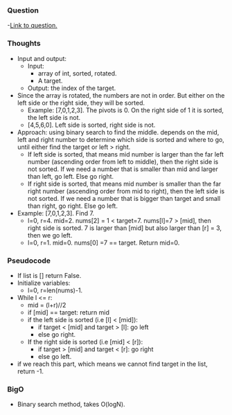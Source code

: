 ### Question
-[Link to question.](https://leetcode.com/problems/search-in-rotated-sorted-array/)

### Thoughts
- Input and output:
    - Input: 
        - array of int, sorted, rotated.
        - A target.
    - Output: the index of the target.
- Since the array is rotated, the numbers are not in order. But either on the left side or the right side, they will be sorted.
    - Example: [7,0,1,2,3]. The pivots is 0. On the right side of 1 it is sorted, the left side is not.
    - [4,5,6,0]. Left side is sorted, right side is not.
- Approach: using binary search to find the middle. depends on the mid, left and right number to determine which side is sorted and where to go, until either find the target or left > right. 
    - If left side is sorted, that means mid number is larger than the far left number (ascending order from left to middle), then the right side is not sorted. If we need a number that is smaller than mid and larger than left, go left. Else go right.
    - If right side is sorted, that means mid number is smaller than the far right number (ascending order from mid to right), then the left side is not sorted. If we need a number that is bigger than target and small than right, go right. Else go left.
- Example: [7,0,1,2,3]. Find 7.
    - l=0, r=4. mid=2. nums[2] = 1 < target=7. nums[l]=7 > [mid], then right side is sorted. 7 is larger than [mid] but also larger than [r] = 3, then we go left.
    - l=0, r=1. mid=0. nums[0] =7 == target. Return mid=0.

### Pseudocode
- If list is [] return False.
- Initialize variables:
    - l=0, r=len(nums)-1.
- While l <= r:
    - mid = (l+r)//2
    - if [mid] == target: return mid
    - if the left side is sorted (i.e [l] < [mid]):
        - if target < [mid] and target > [l]: go left
        - else go right.
    - If the right side is sorted (i.e [mid] < [r]):
        - if target > [mid] and target < [r]: go right
        - else go left.
- if we reach this part, which means we cannot find target in the list, return -1.

### BigO
- Binary search method, takes O(logN).
